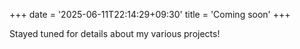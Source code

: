 +++
date = '2025-06-11T22:14:29+09:30'
title = 'Coming soon'
+++

Stayed tuned for details about my various projects!
